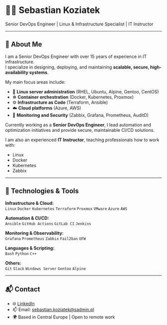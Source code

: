 # 👨‍💻 Sebastian Koziatek

Senior DevOps Engineer | Linux & Infrastructure Specialist | IT Instructor

---

## 🚀 About Me

I am a Senior DevOps Engineer with over 15 years of experience in IT infrastructure.  
I specialize in designing, deploying, and maintaining **scalable, secure, high-availability systems**.

My main focus areas include:

- 🐧 **Linux server administration** (RHEL, Ubuntu, Alpine, Gentoo, CentOS)
- ☸️ **Container orchestration** (Docker, Kubernetes, Proxmox)
- ⚙️ **Infrastructure as Code** (Terraform, Ansible)
- ☁️ **Cloud platforms** (Azure, AWS)
- 🔐 **Monitoring and Security** (Zabbix, Grafana, Prometheus, AuditD)

Currently working as a **Senior DevOps Engineer**, I lead automation and optimization initiatives and provide secure, maintainable CI/CD solutions.

I am also an experienced **IT Instructor**, teaching professionals how to work with:

- Linux
- Docker
- Kubernetes
- Zabbix

---

## 🧰 Technologies & Tools

**Infrastructure & Cloud:**  
`Linux` `Docker` `Kubernetes` `Terraform` `Proxmox` `VMware` `Azure` `AWS`  

**Automation & CI/CD:**  
`Ansible` `GitHub Actions` `GitLab CI` `Jenkins`  

**Monitoring & Observability:**  
`Grafana` `Prometheus` `Zabbix` `Fail2ban` `UFW`  

**Languages & Scripting:**  
`Bash` `Python` `C++`  

**Others:**  
`Git` `Slack` `Windows Server` `Gentoo` `Alpine`

---

## 📬 Contact

- 🌐 [LinkedIn](https://www.linkedin.com/in/sebastiankoziatek/)
- 📫 Email: sebastian.koziatek@sadmin.pl
- 🌍 Based in Central Europe | Open to remote work

